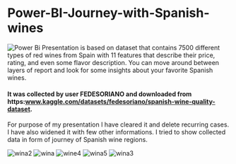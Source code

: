 # Power-BI-Journey-with-Spanish-wines
![Power Bi](https://img.shields.io/badge/power_bi-F2C811?style=for-the-badge&logo=powerbi&logoColor=black)
Presentation is based on dataset that contains 7500 different types of red wines from Spain with 11 features that describe their price, rating, and even some flavor description. You can move around between layers of report and look for some insights about your favorite Spanish wines.

#### It was collected by user FEDESORIANO and downloaded from https:www.kaggle.com/datasets/fedesoriano/spanish-wine-quality-dataset. 

For purpose of my presentation I have cleared it and delete recurring cases. I have also widened it with few other informations. I tried to show collected data in form of journey of Spanish wine regions. 

![wina2](https://github.com/Midlett/Micha-Bakalarz-Journey-with-Spanish-wines-/assets/152083456/36833e67-669b-4659-961f-6d0e4d97c620)
![wina](https://github.com/Midlett/Micha-Bakalarz-Journey-with-Spanish-wines-/assets/152083456/509c7219-5b4d-47bc-a95d-c1b063f7248f)
![wine4](https://github.com/Midlett/Micha-Bakalarz-Journey-with-Spanish-wines-/assets/152083456/018ddc8d-b7e3-4274-8c71-dc18463e7cf7)
![wina5](https://github.com/Midlett/Micha-Bakalarz-Journey-with-Spanish-wines-/assets/152083456/93ed1f65-f95e-4b29-ac06-a18e568c61f2)
![wina3](https://github.com/Midlett/Micha-Bakalarz-Journey-with-Spanish-wines-/assets/152083456/7e540859-9c58-446a-82d5-613fdfef38c1)


